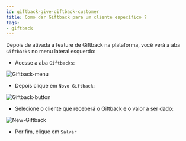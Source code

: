 ```yaml
---
id: giftback-give-giftback-customer
title: Como dar Giftback para um cliente específico ?
tags:
- giftback
---
```


Depois de ativada a feature de Giftback na plataforma, você verá a aba `Giftbacks` no menu lateral esquerdo: 

- Acesse a aba `Giftbacks`:

![Giftback-menu](/img/giftback/menu-giftback.png)

- Depois clique em `Novo Giftback`:

![Giftback-button](/img/giftback/giftback-button.png)

- Selecione o cliente que receberá o Giftback e o valor a ser dado:

![New-Giftback](/img/giftback/new-giftback.png)

- Por fim, clique em `Salvar`
